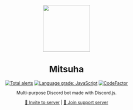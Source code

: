 

<div align="center">

<img src="https://cdn.discordapp.com/avatars/749640517549293729/7e7e4114a2a23227d297d858cd6a5b47.png?size=2048" height="150" width="150"/>

<h1 id="mitsuha">Mitsuha</h1>
<p><a href="https://lgtm.com/projects/g/theRealAyan/mitsuha-project/alerts/"><img src="https://img.shields.io/lgtm/alerts/g/theRealAyan/mitsuha-project.svg?logo=lgtm&amp;logoWidth=18" alt="Total alerts"></a>
<a href="https://lgtm.com/projects/g/theRealAyan/mitsuha-project/context:javascript"><img src="https://img.shields.io/lgtm/grade/javascript/g/theRealAyan/mitsuha-project.svg?logo=lgtm&amp;logoWidth=18" alt="Language grade: JavaScript"></a>
<a href="https://www.codefactor.io/repository/github/therealayan/mitsuha-project"><img src="https://www.codefactor.io/repository/github/therealayan/mitsuha-project/badge" alt="CodeFactor"></a></p>
<p>Multi-purpose Discord bot made with Discord.js.</p>
<p><a href="https://discord.com/oauth2/authorize?client_id=749640517549293729&amp;permissions=205323366&amp;scope=bot">🔗 Invite to server</a> |
<a href="https://discord.gg/6Pwak89TTg">🔗 Join support server</a></p>

</div>


